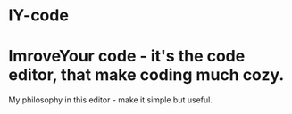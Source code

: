 # IY-code
<h1>ImroveYour code - it's the code editor, that make coding much cozy.</h1><p>My philosophy in this editor - make it simple but useful.</p>
